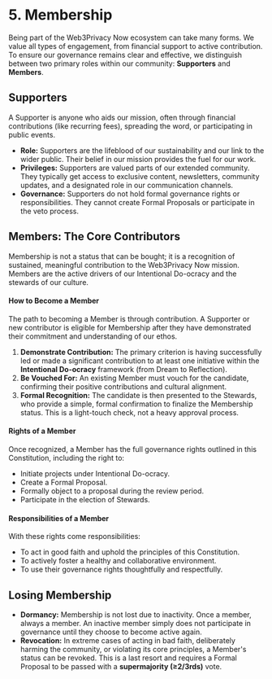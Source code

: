 # 5. Membership

Being part of the Web3Privacy Now ecosystem can take many forms. We value all types of engagement, from financial support to active contribution. To ensure our governance remains clear and effective, we distinguish between two primary roles within our community: **Supporters** and **Members**.

## Supporters

A Supporter is anyone who aids our mission, often through financial contributions (like recurring fees), spreading the word, or participating in public events.

* **Role:** Supporters are the lifeblood of our sustainability and our link to the wider public. Their belief in our mission provides the fuel for our work.
* **Privileges:** Supporters are valued parts of our extended community. They typically get access to exclusive content, newsletters, community updates, and a designated role in our communication channels.
* **Governance:** Supporters do not hold formal governance rights or responsibilities. They cannot create Formal Proposals or participate in the veto process.

## Members: The Core Contributors

Membership is not a status that can be bought; it is a recognition of sustained, meaningful contribution to the Web3Privacy Now mission. Members are the active drivers of our Intentional Do-ocracy and the stewards of our culture.

#### How to Become a Member

The path to becoming a Member is through contribution. A Supporter or new contributor is eligible for Membership after they have demonstrated their commitment and understanding of our ethos.

1. **Demonstrate Contribution:** The primary criterion is having successfully led or made a significant contribution to at least one initiative within the **Intentional Do-ocracy** framework (from Dream to Reflection).
2. **Be Vouched For:** An existing Member must vouch for the candidate, confirming their positive contributions and cultural alignment.
3. **Formal Recognition:** The candidate is then presented to the Stewards, who provide a simple, formal confirmation to finalize the Membership status. This is a light-touch check, not a heavy approval process.

#### Rights of a Member

Once recognized, a Member has the full governance rights outlined in this Constitution, including the right to:
* Initiate projects under Intentional Do-ocracy.
* Create a Formal Proposal.
* Formally object to a proposal during the review period.
* Participate in the election of Stewards.

#### Responsibilities of a Member

With these rights come responsibilities:
* To act in good faith and uphold the principles of this Constitution.
* To actively foster a healthy and collaborative environment.
* To use their governance rights thoughtfully and respectfully.

## Losing Membership

* **Dormancy:** Membership is not lost due to inactivity. Once a member, always a member. An inactive member simply does not participate in governance until they choose to become active again.
* **Revocation:** In extreme cases of acting in bad faith, deliberately harming the community, or violating its core principles, a Member's status can be revoked. This is a last resort and requires a Formal Proposal to be passed with a **supermajority (≥2/3rds)** vote.